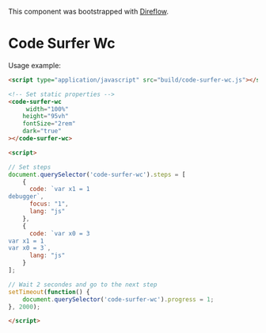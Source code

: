 This component was bootstrapped with [Direflow](https://direflow.io).

# Code Surfer Wc

Usage example:

```html
<script type="application/javascript" src="build/code-surfer-wc.js"></script>

<!-- Set static properties -->
<code-surfer-wc
     width="100%"
    height="95vh"
    fontSize="2rem"
    dark="true"
></code-surfer-wc>

<script>

// Set steps
document.querySelector('code-surfer-wc').steps = [
    {
      code: `var x1 = 1
debugger`,
      focus: "1",
      lang: "js"
    },
    {
      code: `var x0 = 3
var x1 = 1
var x0 = 3`,
      lang: "js"
    }
];

// Wait 2 secondes and go to the next step
setTimeout(function() {
    document.querySelector('code-surfer-wc').progress = 1;
}, 2000);

</script>
```
